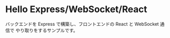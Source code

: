 # Hello Express/WebSocket/React
バックエンドを Express で構築し、フロントエンドの React と WebSocket 通信で
やり取りをするサンプルです。


